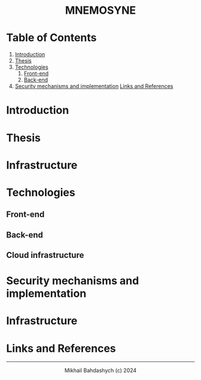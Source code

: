 <h1 align="center">
    MNEMOSYNE
</h1>

# Table of Contents
1. [Introduction](#introduction)
2. [Thesis](#thesis)
3. [Technologies](#technologies)
    1. [Front-end](#front-end)
    2. [Back-end](#back-end)
4. [Security mechanisms and implementation](#security-mechanisms-and-implementation)
[Links and References](#links-and-references)

# Introduction

# Thesis

# Infrastructure

# Technologies

## Front-end

## Back-end

## Cloud infrastructure

# Security mechanisms and implementation

# Infrastructure

# Links and References

---

<p align="center">
    Mikhail Bahdashych (c) 2024
</p>
